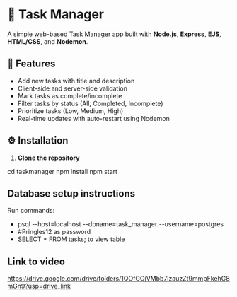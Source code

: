 # 📝 Task Manager

A simple web-based Task Manager app built with **Node.js**, **Express**, **EJS**, **HTML/CSS**, and **Nodemon**.

## 🚀 Features

- Add new tasks with title and description
- Client-side and server-side validation
- Mark tasks as complete/incomplete
- Filter tasks by status (All, Completed, Incomplete)
- Prioritize tasks (Low, Medium, High)
- Real-time updates with auto-restart using Nodemon


## ⚙️ Installation

1. **Clone the repository**

cd taskmanager
npm install
npm start

## Database setup instructions

Run commands:

- psql --host=localhost --dbname=task_manager --username=postgres
- #Pringles12 as password
- SELECT * FROM tasks; to view table

## Link to video


https://drive.google.com/drive/folders/1QOfGOjVMbb7lzauzZt9mmpFkehG8mGn9?usp=drive_link